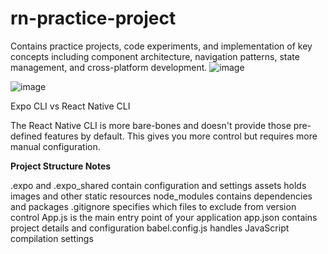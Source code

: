 # rn-practice-project
Contains practice projects, code experiments, and implementation of key concepts including component architecture, navigation patterns, state management, and cross-platform development.
![image](https://github.com/user-attachments/assets/e1a468c5-eab3-4445-925d-f6a7b1ebc407)

![image](https://github.com/user-attachments/assets/0e802dac-7c9b-4ce8-a3d8-fb8521557ae8)

Expo CLI vs React Native CLI

The React Native CLI is more bare-bones and doesn't provide those pre-defined features by default. This gives you more control but requires more manual configuration.

**Project Structure Notes**


.expo and .expo_shared contain configuration and settings
assets holds images and other static resources
node_modules contains dependencies and packages
.gitignore specifies which files to exclude from version control
App.js is the main entry point of your application
app.json contains project details and configuration
babel.config.js handles JavaScript compilation settings
